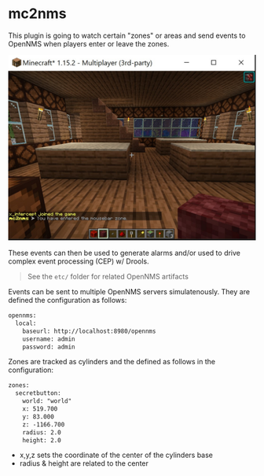 # mc2nms

This plugin is going to watch certain "zones" or areas and send events to OpenNMS when players enter or leave the zones.

![mc](etc/mousebar.jpg "Mouse-bar")

These events can then be used to generate alarms and/or used to drive complex event processing (CEP) w/ Drools.

> See the `etc/` folder for related OpenNMS artifacts

Events can be sent to multiple OpenNMS servers simulatenously.
They are defined the configuration as follows:
```
opennms:
  local:
    baseurl: http://localhost:8980/opennms
    username: admin
    password: admin
```

Zones are tracked as cylinders and the defined as follows in the configuration:
```
zones:
  secretbutton:
    world: "world"
    x: 519.700
    y: 83.000
    z: -1166.700
    radius: 2.0
    height: 2.0
```

* x,y,z sets the coordinate of the center of the cylinders base
* radius & height are related to the center

